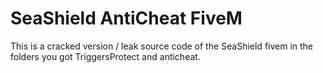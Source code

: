 # SeaShield AntiCheat FiveM 
This is a cracked version / leak source code of the SeaShield fivem 
in the folders you got TriggersProtect and anticheat.

